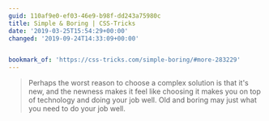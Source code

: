 ```yaml
---
guid: 110af9e0-ef03-46e9-b98f-dd243a75980c
title: Simple & Boring | CSS-Tricks
date: '2019-03-25T15:54:29+00:00'
changed: '2019-09-24T14:33:09+00:00'


bookmark_of: 'https://css-tricks.com/simple-boring/#more-283229'
---
```


> Perhaps the worst reason to choose a complex solution is that it's new, and the newness makes it feel like choosing it makes you on top of technology and doing your job well. Old and boring may just what you need to do your job well.

